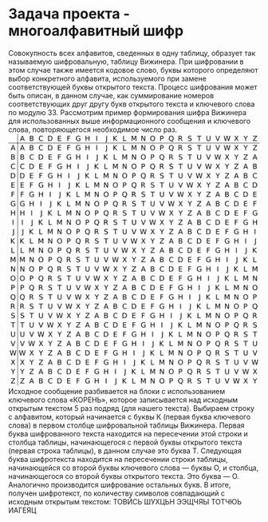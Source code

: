 # Задача проекта - многоалфавитный шифр
Совокупность всех алфавитов, сведенных в одну таблицу, образует так называемую шифровальную, таблицу Вижинера. При шифровании в этом случае также имеется кодовое слово, буквы которого определяют выбор конкретного алфавита, используемого при замене соответствующей буквы открытого текста. Процесс шифрования может быть описан, в данном случае, как суммирование номеров соответствующих друг другу букв открытого текста и ключевого слова по модулю 33. Рассмотрим пример формирования шифра Вижинера для использованных выше информационного сообщения и ключевого слова, повторяющегося необходимое число раз.\
![Таблица Вижинера](/screenshots/vigenere_table.png)\
Исходное сообщение разбивается на блоки с использованием ключевого слова «КОРЕНЬ», которое записывается над исходным открытым текстом 5 раз подряд (для нашего текста). Выбираем строку с алфавитом, который начинается с буквы К (первая буква ключевого слова) в первом столбце шифровальной таблицы Вижинера. Первая буква шифрованного текста находится на пересечении этой строки и столбца таблицы, начинающегося с первой буквы открытого текста (первая строка таблицы), в данном случае это буква Т. Следующая буква шифротекста находится на пересечении строки таблицы, начинающейся со второй буквы ключевого слова — буквы О, и столбца, начинающегося со второй буквы открытого текста. Это буква — О. Аналогично производится шифрование остальных букв. В итоге, получен шифротекст, по количеству символов совпадающий с исходным открытым текстом:
ТОВЙСЬ ШУХЦЬН ЭЭЩЧЯЫ ТОТЧЮЬ ИАГЕЯЦ